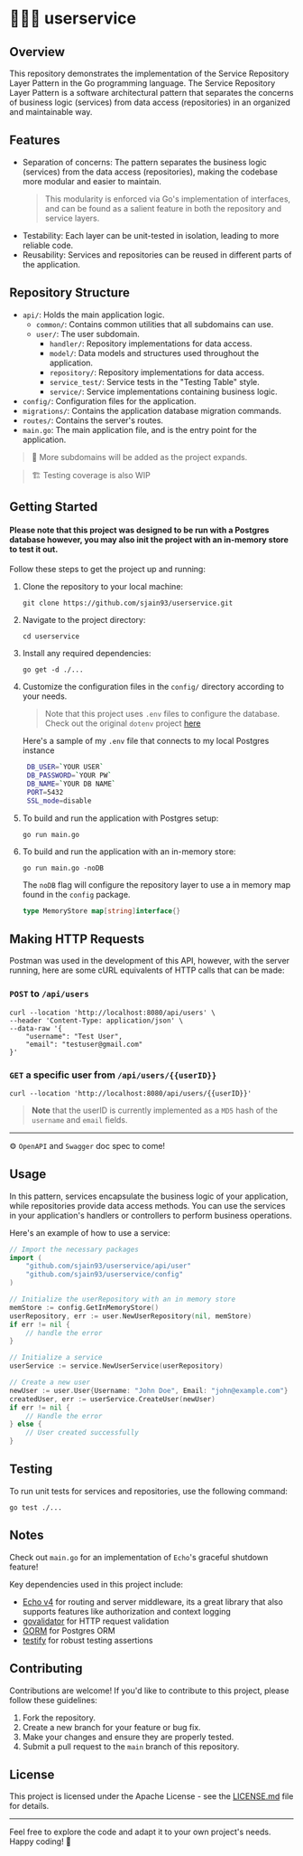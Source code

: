 # 👨🏽‍💻 userservice
## Overview

This repository demonstrates the implementation of the Service Repository Layer Pattern in the Go programming language. The Service Repository Layer Pattern is a software architectural pattern that separates the concerns of business logic (services) from data access (repositories) in an organized and maintainable way.

## Features

- Separation of concerns: The pattern separates the business logic (services) from the data access (repositories), making the codebase more modular and easier to maintain. 
  >This modularity is enforced via Go's implementation of interfaces, and can be found as a salient feature in both the repository and service layers.
- Testability: Each layer can be unit-tested in isolation, leading to more reliable code.
- Reusability: Services and repositories can be reused in different parts of the application.

## Repository Structure

- `api/`: Holds the main application logic.
  - `common/`: Contains common utilities that all subdomains can use.
  - `user/`: The user subdomain.
    - `handler/`: Repository implementations for data access.
    - `model/`: Data models and structures used throughout the application.
    - `repository/`: Repository implementations for data access.
    - `service_test/`: Service tests in the "Testing Table" style.
    - `service/`: Service implementations containing business logic.
- `config/`: Configuration files for the application.
- `migrations/`: Contains the application database migration commands.
- `routes/`: Contains the server's routes.
- `main.go`: The main application file, and is the entry point for the application.

>📝 More subdomains will be added as the project expands. 

>🏗️ Testing coverage is also WIP
## Getting Started

#### Please note that this project was designed to be run with a Postgres database however, you may also init the project with an in-memory store to test it out.

Follow these steps to get the project up and running:

1. Clone the repository to your local machine:

   ```
   git clone https://github.com/sjain93/userservice.git
   ```

2. Navigate to the project directory:

   ```
   cd userservice
   ```

3. Install any required dependencies:

   ```
   go get -d ./...
   ```

4. Customize the configuration files in the `config/` directory according to your needs.
   > Note that this project uses `.env` files to configure the database. Check out the original `dotenv` project [here](https://github.com/motdotla/dotenv)

   Here's a sample of my `.env` file that connects to my local Postgres instance

   ```bash
    DB_USER=`YOUR USER`
    DB_PASSWORD=`YOUR PW`
    DB_NAME=`YOUR DB NAME`
    PORT=5432
    SSL_mode=disable
    ```

5. To build and run the application with Postgres setup:

   ```
   go run main.go
   ```

6. To build and run the application with an in-memory store:

   ```
   go run main.go -noDB
   ```

   The `noDB` flag will configure the repository layer to use a in memory map
   found in the `config` package.

   ```go
   type MemoryStore map[string]interface{}
   ```
## Making HTTP Requests
Postman was used in the development of this API, however, with the server running,
here are some cURL equivalents of HTTP calls that can be made:

### `POST` to `/api/users`
```cURL
curl --location 'http://localhost:8080/api/users' \
--header 'Content-Type: application/json' \
--data-raw '{
    "username": "Test User",
    "email": "testuser@gmail.com"
}'
```

### `GET` a specific user from `/api/users/{{userID}}`
```cURL
curl --location 'http://localhost:8080/api/users/{{userID}}'
```
>**Note** that the userID is currently implemented as a `MD5` hash of the `username`
and `email` fields.

---
⚙️ `OpenAPI` and `Swagger` doc spec to come!

## Usage

In this pattern, services encapsulate the business logic of your application, while repositories provide data access methods. You can use the services in your application's handlers or controllers to perform business operations.

Here's an example of how to use a service:

```go
// Import the necessary packages
import (
    "github.com/sjain93/userservice/api/user"
    "github.com/sjain93/userservice/config"
)

// Initialize the userRepository with an in memory store
memStore := config.GetInMemoryStore()
userRepository, err := user.NewUserRepository(nil, memStore)
if err != nil {
    // handle the error
}

// Initialize a service
userService := service.NewUserService(userRepository)

// Create a new user
newUser := user.User{Username: "John Doe", Email: "john@example.com"}
createdUser, err := userService.CreateUser(newUser)
if err != nil {
    // Handle the error
} else {
    // User created successfully
}
```

## Testing

To run unit tests for services and repositories, use the following command:

```
go test ./...
```

## Notes
Check out `main.go` for an implementation of `Echo`'s graceful shutdown feature!

Key dependencies used in this project include:
- [Echo v4](github.com/labstack/echo/v4 ) for routing and server middleware, its a great library that also supports
  features like authorization and context logging
- [govalidator](github.com/asaskevich/govalidator) for HTTP request validation
- [GORM](gorm.io/gorm) for Postgres ORM
- [testify](github.com/stretchr/testify) for robust testing assertions

## Contributing

Contributions are welcome! If you'd like to contribute to this project, please follow these guidelines:

1. Fork the repository.
2. Create a new branch for your feature or bug fix.
3. Make your changes and ensure they are properly tested.
4. Submit a pull request to the `main` branch of this repository.

## License

This project is licensed under the Apache License - see the [LICENSE.md](./LICENSE.md) file for details.

---

Feel free to explore the code and adapt it to your own project's needs. Happy coding! 🚀
